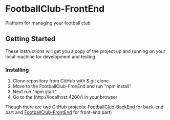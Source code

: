 # FootballClub-FrontEnd

Platform for managing your football club

## Getting Started
These instructions will get you a copy of the project up and running on your local machine for development and testing.


### Installing
1. Clone repository from GitHub with $ git clone 
2. Move to the FootballClub-FronEnd and run "npm install"
3. Next run "npm start"
4. Go to the (http://localhost:4200/) in your browser
  
Though there are two GitHub projects: [FootballClub-BackEnd]() for back-end part and [FootballClub-FrontEnd]() for front-end part) 
